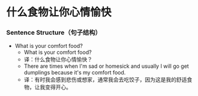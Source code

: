 # 什么食物让你心情愉快

### Sentence Structure（句子结构）

- What is your comfort food?
  - What is your comfort food?
  - 译：什么食物让你心情愉快？
  - There are times when I'm sad or homesick and usually I will go get dumplings because it's my comfort food.
  - 译：有时我会感到悲伤或想家，通常我会去吃饺子，因为这是我的舒适食物，让我变得开心。
